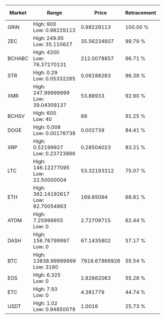 | Market | Range | Price| Retracement | Doubles to 50% |
| --- | --- | --- | --- | --- |
| GRIN | High: 900<br />Low: 0.98229113 | 0.98229113 | 100.00 % | 458.61 |
| ZEC | High: 249.95<br />Low: 35.110627 | 35.56234607 | 99.79 % | 4.01 |
| BCHABC | High: 4200<br />Low: 76.37270131 | 212.0078857 | 96.71 % | 10.09 |
| STR | High: 0.29<br />Low: 0.05332265 | 0.06188263 | 96.38 % | 2.77 |
| XMR | High: 247.99999999<br />Low: 39.04309137 | 53.88933 | 92.90 % | 2.66 |
| BCHSV | High: 600<br />Low: 40 | 89 | 91.25 % | 3.60 |
| DOGE | High: 0.008<br />Low: 0.00176738 | 0.002739 | 84.41 % | 1.78 |
| XRP | High: 0.52199927<br />Low: 0.23723866 | 0.28504023 | 83.21 % | 1.33 |
| LTC | High: 146.12277095<br />Low: 22.50000004 | 53.32193312 | 75.07 % | 1.58 |
| ETH | High: 362.14192617<br />Low: 82.70054863 | 169.85094 | 68.81 % | 1.31 |
| ATOM | High: 7.25999955<br />Low: 0 | 2.72709715 | 62.44 % | 1.33 |
| DASH | High: 156.76799997<br />Low: 0 | 67.1435802 | 57.17 % | 1.17 |
| BTC | High: 13838.99999999<br />Low: 3180 | 7918.67866926 | 55.54 % | 1.07 |
| EOS | High: 6.325<br />Low: 0 | 2.82862063 | 55.28 % | 1.12 |
| ETC | High: 7.93<br />Low: 0 | 4.381779 | 44.74 % | 0.00 |
| USDT | High: 1.02<br />Low: 0.94850079 | 1.0016 | 25.73 % | 0.00 |
